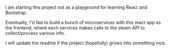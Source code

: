 I am starting this project out as a playground for learning React and Bootstrap.

Eventually, I'd like to build a bunch of microservices with this react app as the frontend, where each services makes calls to the steam API to collect/process various info.

I will update the readme if the project (hopefully) grows into something nice.
